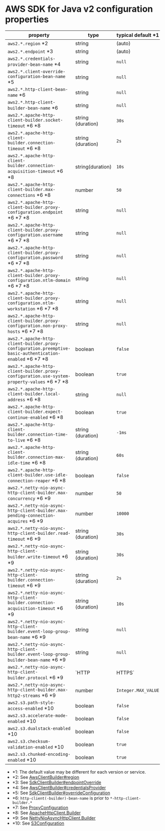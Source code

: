 # AWS SDK for Java v2 configuration properties

| property                           | type    | typical default *1
| ---------------------------------- | ------- | ----
| `aws2.*.region` \*2                         | string  | (auto)
| `aws2.*.endpoint` \*3                       | string  | (auto)
| `aws2.*.credentials-provider-bean-name` \*4 | string  | `null`
| `aws2.*.client-override-configuration-bean-name`  \*5 | string  | `null`
| `aws2.*.http-client-bean-name` \*6          | string  | `null`
| `aws2.*.http-client-builder-bean-name` \*6  | string  | `null`
| `aws2.*.apache-http-client-builder.socket-timeout` \*6 \*8           | string (duration) | `30s`
| `aws2.*.apache-http-client-builder.connection-timeout` \*6 \*8       | string (duration) | `2s`
| `aws2.*.apache-http-client-builder.connection-acquisition-timeout` \*6 \*8 | string(duration) | `10s`
| `aws2.*.apache-http-client-builder.max-connections` \*6 \*8          | number  | `50`
| `aws2.*.apache-http-client-builder.proxy-configuration.endpoint` \*6 \*7 \*8 | string  | `null`
| `aws2.*.apache-http-client-builder.proxy-configuration.username` \*6 \*7 \*8 | string  | `null` 
| `aws2.*.apache-http-client-builder.proxy-configuration.password` \*6 \*7 \*8 | string  | `null` 
| `aws2.*.apache-http-client-builder.proxy-configuration.ntlm-domain` \*6 \*7 \*8 | string  | `null` 
| `aws2.*.apache-http-client-builder.proxy-configuration.ntlm-workstation` \*6 \*7 \*8 | string  | `null` 
| `aws2.*.apache-http-client-builder.proxy-configuration.non-proxy-hosts` \*6 \*7 \*8 | string  | `null` 
| `aws2.*.apache-http-client-builder.proxy-configuration.preemptive-basic-authentication-enabled` \*6 \*7 \*8 | boolean | `false`
| `aws2.*.apache-http-client-builder.proxy-configuration.use-system-property-values` \*6 \*7 \*8 | boolean | `true`
| `aws2.*.apache-http-client-builder.local-address` \*6 \*8            | string  | `null` 
| `aws2.*.apache-http-client-builder.expect-continue-enabled` \*6 \*8  | boolean  | `true`
| `aws2.*.apache-http-client-builder.connection-time-to-live` \*6 \*8  | string (duration) | `-1ms`
| `aws2.*.apache-http-client-builder.connection-max-idle-time` \*6 \*8 | string (duration) | `60s`
| `aws2.*.apache-http-client-builder.use-idle-connection-reaper` \*6 \*8 | boolean | `false`
| `aws2.*.netty-nio-async-http-client-builder.max-concurrency` \*6 \*9 | number  | `50`
| `aws2.*.netty-nio-async-http-client-builder.max-pending-connection-acquires` \*6 \*9 | number  | `10000`
| `aws2.*.netty-nio-async-http-client-builder.read-timeout` \*6 \*9 | string (duration) | `30s`
| `aws2.*.netty-nio-async-http-client-builder.write-timeout` \*6 \*9 | string (duration)  | `30s`
| `aws2.*.netty-nio-async-http-client-builder.connection-timeout` \*6 \*9 | string (duration)  | `2s`
| `aws2.*.netty-nio-async-http-client-builder.connection-acquisition-timeout` \*6 \*9 | string (duration)  | `10s`
| `aws2.*.netty-nio-async-http-client-builder.event-loop-group-bean-name` \*6 \*9 | string  | `null`
| `aws2.*.netty-nio-async-http-client-builder.event-loop-group-builder-bean-name` \*6 \*9 | string  | `null`
| `aws2.*.netty-nio-async-http-client-builder.protocol` \*6 \*9 | `HTTP|HTTPS`  | `HTTPS`
| `aws2.*.netty-nio-async-http-client-builder.max-http2-streams` \*6 \*9 | number  | `Integer.MAX_VALUE`
| `aws2.s3.path-style-access-enabled` \*10   | boolean | `false`
| `aws2.s3.accelerate-mode-enabled` \*10     | boolean | `false`
| `aws2.s3.dualstack-enabled` \*10           | boolean | `false`
| `aws2.s3.checksum-validation-enabled` \*10 | boolean | `true`
| `aws2.s3.chunked-encoding-enabled` \*10    | boolean | `true`

* \*1: The default value may be different for each version or service.
* \*2: See [AwsClientBuilder#region](https://github.com/aws/aws-sdk-java-v2/blob/master/core/aws-core/src/main/java/software/amazon/awssdk/awscore/client/builder/AwsClientBuilder.java#L66)
* \*3: See [SdkClientBuilder#endpointOverride](https://github.com/aws/aws-sdk-java-v2/blob/master/core/sdk-core/src/main/java/software/amazon/awssdk/core/client/builder/SdkClientBuilder.java#L52)
* \*4: See [AwsClientBuilder#credentialsProvider](https://github.com/aws/aws-sdk-java-v2/blob/master/core/aws-core/src/main/java/software/amazon/awssdk/awscore/client/builder/AwsClientBuilder.java#L52)
* \*5: See [SdkClientBuilder#overrideConfiguration](https://github.com/aws/aws-sdk-java-v2/blob/master/core/sdk-core/src/main/java/software/amazon/awssdk/core/client/builder/SdkClientBuilder.java#L38)
* \*6: `http-client(-builder)-bean-name` is prior to `*-http-client-builder.*`
* \*7: See [ProxyConfiguration](https://github.com/aws/aws-sdk-java-v2/blob/master/http-clients/apache-client/src/main/java/software/amazon/awssdk/http/apache/ProxyConfiguration.java)
* \*8: See [ApacheHttpClient.Builder](https://github.com/aws/aws-sdk-java-v2/blob/master/http-clients/apache-client/src/main/java/software/amazon/awssdk/http/apache/ApacheHttpClient.java#L272)
* \*9: See [NettyNioAsyncHttpClient.Builder](https://github.com/aws/aws-sdk-java-v2/blob/master/http-clients/netty-nio-client/src/main/java/software/amazon/awssdk/http/nio/netty/NettyNioAsyncHttpClient.java#L182)
* \*10: See [S3Configuration](https://github.com/aws/aws-sdk-java-v2/blob/master/services/s3/src/main/java/software/amazon/awssdk/services/s3/S3Configuration.java)
